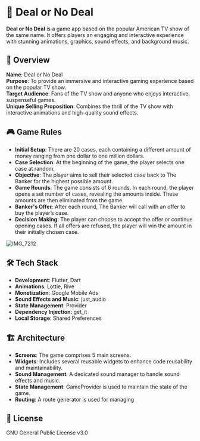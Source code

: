 # 🤝 Deal or No Deal

**Deal or No Deal** is a game app based on the popular American TV show of the same name. It offers players an engaging and interactive experience with stunning animations, graphics, sound effects, and background music.

## 🌟 Overview
**Name**: Deal or No Deal  
**Purpose**: To provide an immersive and interactive gaming experience based on the popular TV show.  
**Target Audience**: Fans of the TV show and anyone who enjoys interactive, suspenseful games.  
**Unique Selling Proposition**: Combines the thrill of the TV show with interactive animations and high-quality sound effects.

## 🎮 Game Rules
- **Initial Setup**: There are 20 cases, each containing a different amount of money ranging from one dollar to one million dollars.
- **Case Selection**: At the beginning of the game, the player selects one case at random.
- **Objective**: The player aims to sell their selected case back to The Banker for the highest possible amount.
- **Game Rounds**: The game consists of 6 rounds. In each round, the player opens a set number of cases, revealing the amounts inside. These amounts are then eliminated from the game.
- **Banker's Offer**: After each round, The Banker will call with an offer to buy the player’s case.
- **Decision Making**: The player can choose to accept the offer or continue opening cases. If all offers are refused, the player will win the amount in their initially chosen case.
  
![IMG_7212](https://github.com/AlexMarcus17/DealOrNoDealGame/assets/67654354/d3b4fd69-10d9-47e2-b498-995965c2d570)

## 🛠️ Tech Stack
- **Development**: Flutter, Dart
- **Animations**: Lottie, Rive
- **Monetization**: Google Mobile Ads
- **Sound Effects and Music**: just_audio
- **State Management**: Provider
- **Dependency Injection**: get_it
- **Local Storage**: Shared Preferences

## 🏗️ Architecture
- **Screens**: The game comprises 5 main screens.
- **Widgets**: Includes several reusable widgets to enhance code reusability and maintainability.
- **Sound Management**: A dedicated sound manager to handle sound effects and music.
- **State Management**: GameProvider is used to maintain the state of the game.
- **Routing**: A route generator is used for managing

## 📄 License

GNU General Public License v3.0
